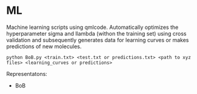 # ML
Machine learning scripts using qmlcode. Automatically optimizes the hyperparameter sigma and llambda (withon the training set) using cross validation and subsequently generates data for learning curves or makes predictions of new molecules.

```
python BoB.py <train.txt> <test.txt or predictions.txt> <path to xyz files> <learning_curves or predictions>
```

Representatons:
- BoB
